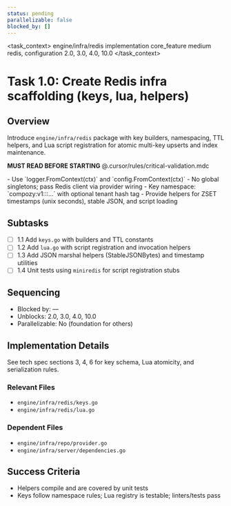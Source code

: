 ```yaml
---
status: pending
parallelizable: false
blocked_by: []
---
```


<task_context>
<domain>engine/infra/redis</domain>
<type>implementation</type>
<scope>core_feature</scope>
<complexity>medium</complexity>
<dependencies>redis, configuration</dependencies>
<unblocks>2.0, 3.0, 4.0, 10.0</unblocks>
</task_context>

# Task 1.0: Create Redis infra scaffolding (keys, lua, helpers)

## Overview

Introduce `engine/infra/redis` package with key builders, namespacing, TTL helpers, and Lua script registration for atomic multi-key upserts and index maintenance.

<import>**MUST READ BEFORE STARTING** @.cursor/rules/critical-validation.mdc</import>

<requirements>
- Use `logger.FromContext(ctx)` and `config.FromContext(ctx)`
- No global singletons; pass Redis client via provider wiring
- Key namespace: `compozy:v1:<env>:<domain>:...` with optional tenant hash tag
- Provide helpers for ZSET timestamps (unix seconds), stable JSON, and script loading
</requirements>

## Subtasks

- [ ] 1.1 Add `keys.go` with builders and TTL constants
- [ ] 1.2 Add `lua.go` with script registration and invocation helpers
- [ ] 1.3 Add JSON marshal helpers (StableJSONBytes) and timestamp utilities
- [ ] 1.4 Unit tests using `miniredis` for script registration stubs

## Sequencing

- Blocked by: —
- Unblocks: 2.0, 3.0, 4.0, 10.0
- Parallelizable: No (foundation for others)

## Implementation Details

See tech spec sections 3, 4, 6 for key schema, Lua atomicity, and serialization rules.

### Relevant Files

- `engine/infra/redis/keys.go`
- `engine/infra/redis/lua.go`

### Dependent Files

- `engine/infra/repo/provider.go`
- `engine/infra/server/dependencies.go`

## Success Criteria

- Helpers compile and are covered by unit tests
- Keys follow namespace rules; Lua registry is testable; linters/tests pass
